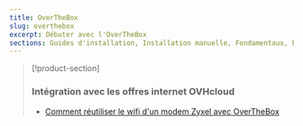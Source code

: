 ```yaml
---
title: OverTheBox
slug: overthebox
excerpt: Débuter avec l'OverTheBox
sections: Guides d'installation, Installation manuelle, Fondamentaux, Fonctionnalités principales, Configurations techniques complexes, Rétablir la configuration d'usine, Intégration avec les offres internet OVHCloud, FAQ
---
```


> [!product-section]
>
> ### Intégration avec les offres internet OVHcloud
>
> - [Comment réutiliser le wifi d'un modem Zyxel avec OverTheBox](https://docs.ovh.com/fr/xdsl/comment-reutiliser-wifi-zyxel-otb/)
>

